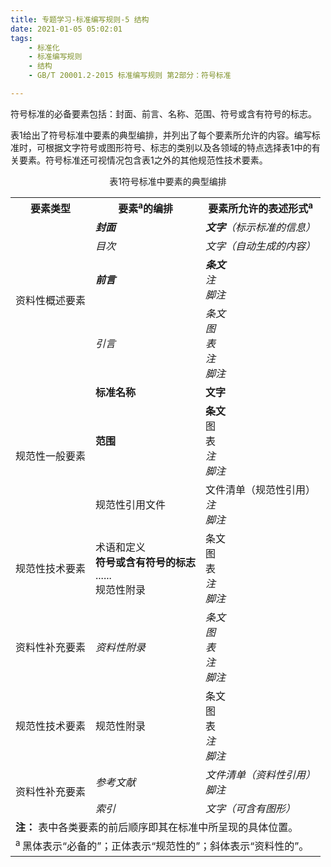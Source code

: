 ```yaml
---
title: 专题学习-标准编写规则-5 结构
date: 2021-01-05 05:02:01
tags: 
	- 标准化
	- 标准编写规则
	- 结构
	- GB/T 20001.2-2015 标准编写规则 第2部分：符号标准

---
```




符号标准的必备要素包括：封面、前言、名称、范围、符号或含有符号的标志。

表1给出了符号标准中要素的典型编排，并列出了每个要素所允许的内容。编写标准时，可根据文字符号或图形符号、标志的类别以及各领域的特点选择表1中的有关要素。符号标准还可视情况包含表1之外的其他规范性技术要素。

<center>表1符号标准中要素的典型编排</center>
<table>
    <tr>
        <th>要素类型</th>
        <th>要素<sup>a</sup>的编排</th>
        <th>要素所允许的表述形式<sup>a</sup></th>
    </tr>
    <tr>
        <td rowspan='4'>资料性概述要素</td>
        <td><i><b>封面</b></i></td>
        <td><i><b>文字</b>（标示标准的信息）</i></td>
    </tr>
    <tr>
        <td><i>目次</i></td>
        <td><i>文字（自动生成的内容）</i></td>
    </tr>
    <tr>
        <td><i><b>前言</b></i></td>
        <td><i><b>条文</b><br>注<br>脚注</i></td>
    </tr>
    <tr>
        <td><i>引言</i></td>
        <td><i>条文<br>图<br>表<br>注<br>脚注</i></td>
    </tr>
    <tr>
        <td rowspan='3'>规范性一般要素</td>
        <td><b>标准名称</b></td>
        <td><b>文字</b></td>
    </tr>
    <tr>
        <td><b>范围</b></td>
        <td><b>条文</b><br>图<br>表<br><i>注<br>脚注</i></td>
    </tr>
    <tr>
        <td>规范性引用文件</td>
        <td>文件清单（规范性引用）<br><i>注<br>脚注</i></td>
    </tr>
    <tr>
        <td>规范性技术要素</td>
        <td>术语和定义<br><b>符号或含有符号的标志</b><br>......<br>规范性附录</td>
        <td>条文<br>图<br>表<br><i>注<br>脚注</i></td>
    </tr>
    <tr>
        <td>资料性补充要素</td>
        <td><i>资料性附录</i></td>
        <td><i>条文<br>图<br>表<br>注<br>脚注</i></td>
    </tr>
    <tr>
        <td>规范性技术要素</td>
        <td>规范性附录</td>
        <td>条文<br>图<br>表<br><i>注<br>脚注</i></td>
    </tr>
    <tr>
        <td rowspan='2'>资料性补充要素</td>
        <td><i>参考文献</i></td>
        <td><i>文件清单（资料性引用）<br>脚注</i></td>
    </tr>
    <tr>
        <td><i>索引</i></td>
        <td><i>文字（可含有图形）</i></td>
    </tr>
    <tr>
        <td colspan='3'><b>注：</b> 表中各类要素的前后顺序即其在标准中所呈现的具体位置。</td>
    </tr>
    <tr>
        <td colspan='3'><sup>a  </sup> 黑体表示“必备的”；正体表示“规范性的”；斜体表示“资料性的”。</td>
    </tr>

</table>

